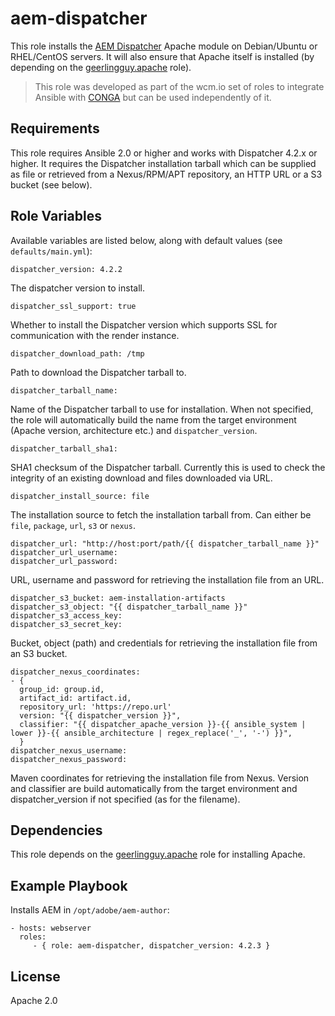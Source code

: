 # aem-dispatcher

This role installs the [AEM Dispatcher](https://helpx.adobe.com/experience-manager/dispatcher/using/dispatcher.html) Apache module on Debian/Ubuntu or RHEL/CentOS servers. It will also ensure that Apache itself is installed (by depending on the [geerlingguy.apache](https://galaxy.ansible.com/geerlingguy/apache/) role).
> This role was developed as part of the wcm.io set of roles to integrate Ansible with [CONGA](http://devops.wcm.io/conga/) but can be used independently of it.

## Requirements

This role requires Ansible 2.0 or higher and works with Dispatcher 4.2.x or higher. It requires the Dispatcher installation tarball which can be supplied as file or retrieved from a Nexus/RPM/APT repository, an HTTP URL or a S3 bucket (see below).

## Role Variables

Available variables are listed below, along with default values (see `defaults/main.yml`):

	dispatcher_version: 4.2.2
	
The dispatcher version to install.

	dispatcher_ssl_support: true

Whether to install the Dispatcher version which supports SSL for communication with the render instance.

	dispatcher_download_path: /tmp

Path to download the Dispatcher tarball to.

	dispatcher_tarball_name:
	
Name of the Dispatcher tarball to use for installation. When not specified, the role will automatically build the name from the target environment (Apache version, architecture etc.) and `dispatcher_version`.

	dispatcher_tarball_sha1:

SHA1 checksum of the Dispatcher tarball. Currently this is used to check the integrity of an existing download and files downloaded via URL.
	
	dispatcher_install_source: file
	
The installation source to fetch the installation tarball from. Can either be `file`, `package`, `url`, `s3` or `nexus`.

	dispatcher_url: "http://host:port/path/{{ dispatcher_tarball_name }}"
	dispatcher_url_username:
	dispatcher_url_password:

URL, username and password for retrieving the installation file from an URL.
	
	dispatcher_s3_bucket: aem-installation-artifacts
	dispatcher_s3_object: "{{ dispatcher_tarball_name }}"
	dispatcher_s3_access_key:
	dispatcher_s3_secret_key:

Bucket, object (path) and credentials for retrieving the installation file from an S3 bucket.
	
	dispatcher_nexus_coordinates:
	- {
	  group_id: group.id,
	  artifact_id: artifact.id,
	  repository_url: 'https://repo.url'
	  version: "{{ dispatcher_version }}",
	  classifier: "{{ dispatcher_apache_version }}-{{ ansible_system | lower }}-{{ ansible_architecture | regex_replace('_', '-') }}",
	  }
	dispatcher_nexus_username:
	dispatcher_nexus_password:

Maven coordinates for retrieving the installation file from Nexus. Version and classifier are build automatically from the target environment and dispatcher_version if not specified (as for the filename).

## Dependencies

This role depends on the [geerlingguy.apache](https://galaxy.ansible.com/geerlingguy/apache/) role for installing Apache.

## Example Playbook

Installs AEM in `/opt/adobe/aem-author`: 

    - hosts: webserver
      roles:
         - { role: aem-dispatcher, dispatcher_version: 4.2.3 }

## License

Apache 2.0

